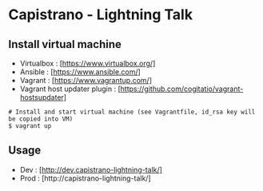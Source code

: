 # Capistrano - Lightning Talk

## Install virtual machine

* Virtualbox : [https://www.virtualbox.org/]
* Ansible : [https://www.ansible.com/]
* Vagrant : [https://www.vagrantup.com/]
* Vagrant host updater plugin : [https://github.com/cogitatio/vagrant-hostsupdater]

```
# Install and start virtual machine (see Vagrantfile, id_rsa key will be copied into VM)
$ vagrant up
```

## Usage

* Dev : [http://dev.capistrano-lightning-talk/]
* Prod : [http://capistrano-lightning-talk/]